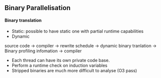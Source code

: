 ## Binary Parallelisation

#### Binary translation
* Static: possible to have static one with partial runtime capabilities
* Dynamic

source code -> compiler -> rewrite schedule -> dynamic binary tranlation -> Binary profiling infomation -> compiler

* Each thread can have its own private code base.
* Perform  a runtime check on induction variables
* Stripped binaries are much more difficult to analyse (O3 pass)
